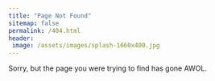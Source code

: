 ```yaml
---
title: "Page Not Found"
sitemap: false
permalink: /404.html
header:
 image: /assets/images/splash-1660x400.jpg
---
```


Sorry, but the page you were trying to find has gone AWOL. 
